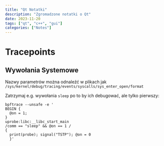 ```yaml
---
title: "Qt Notatki"
description: "Zgromadzone notatki o Qt"
date: 2023-11-20
tags: ["qt", "c++", "gui"]
categories: ["Notes"]
---
```

# Tracepoints

## Wywołania Systemowe

Nazwy parametrów można odnaleźć w  plikach jak `/sys/kernel/debug/tracing/events/syscalls/sys_enter_open/format`


Zatrzymaj e.g. wywołania `sleep` po to by ich debugować, ale tylko pierwszy:

```
bpftrace --unsafe -e '
BEGIN { 
  @on = 1;
}
uprobe:libc:__libc_start_main 
/comm == "sleep" && @on == 1 /
{ 
  print(probe); signal("TSTP"); @on = 0 
  }'
```
